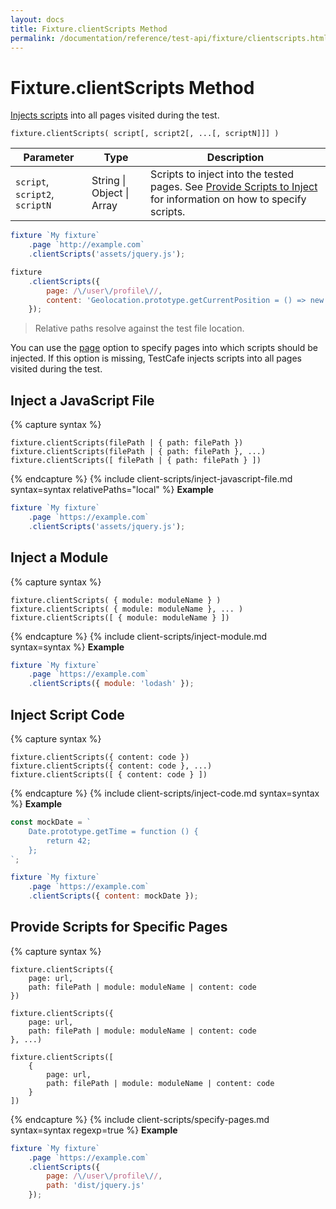 ```yaml
---
layout: docs
title: Fixture.clientScripts Method
permalink: /documentation/reference/test-api/fixture/clientscripts.html
---
```

# Fixture.clientScripts Method

[Injects scripts](../../../guides/advanced-guides/inject-client-scripts.md) into all pages visited during the test.

```text
fixture.clientScripts( script[, script2[, ...[, scriptN]]] )
```

Parameter | Type     | Description
--------- | -------- | ---------------------------------------------------------------------------
`script`, `script2`, `scriptN` | String &#124; Object &#124; Array | Scripts to inject into the tested pages. See [Provide Scripts to Inject](../../../guides/advanced-guides/inject-client-scripts.md#provide-scripts-to-inject) for information on how to specify scripts.

```js
fixture `My fixture`
    .page `http://example.com`
    .clientScripts('assets/jquery.js');
```

```js
fixture
    .clientScripts({
        page: /\/user\/profile\//,
        content: 'Geolocation.prototype.getCurrentPosition = () => new Positon(0, 0);'
    });
```

> Relative paths resolve against the test file location.

You can use the [page](../../../guides/advanced-guides/inject-client-scripts.md#provide-scripts-for-specific-pages) option to specify pages into which scripts should be injected. If this option is missing, TestCafe injects scripts into all pages visited during the test.

## Inject a JavaScript File

{% capture syntax %}

```text
fixture.clientScripts(filePath | { path: filePath })
fixture.clientScripts(filePath | { path: filePath }, ...)
fixture.clientScripts([ filePath | { path: filePath } ])
```

{% endcapture %}
{% include client-scripts/inject-javascript-file.md syntax=syntax relativePaths="local" %}
**Example**

```js
fixture `My fixture`
    .page `https://example.com`
    .clientScripts('assets/jquery.js');
```

## Inject a Module

{% capture syntax %}

```text
fixture.clientScripts( { module: moduleName } )
fixture.clientScripts( { module: moduleName }, ... )
fixture.clientScripts([ { module: moduleName } ])
```

{% endcapture %}
{% include client-scripts/inject-module.md syntax=syntax %}
**Example**

```js
fixture `My fixture`
    .page `https://example.com`
    .clientScripts({ module: 'lodash' });
```

## Inject Script Code

{% capture syntax %}

```text
fixture.clientScripts({ content: code })
fixture.clientScripts({ content: code }, ...)
fixture.clientScripts([ { content: code } ])
```

{% endcapture %}
{% include client-scripts/inject-code.md syntax=syntax %}
**Example**

```js
const mockDate = `
    Date.prototype.getTime = function () {
        return 42;
    };
`;

fixture `My fixture`
    .page `https://example.com`
    .clientScripts({ content: mockDate });
```

## Provide Scripts for Specific Pages

{% capture syntax %}

```text
fixture.clientScripts({
    page: url,
    path: filePath | module: moduleName | content: code
})

fixture.clientScripts({
    page: url,
    path: filePath | module: moduleName | content: code
}, ...)

fixture.clientScripts([
    {
        page: url,
        path: filePath | module: moduleName | content: code
    }
])
```

{% endcapture %}
{% include client-scripts/specify-pages.md syntax=syntax regexp=true %}
**Example**

```js
fixture `My fixture`
    .page `https://example.com`
    .clientScripts({
        page: /\/user\/profile\//,
        path: 'dist/jquery.js'
    });
```